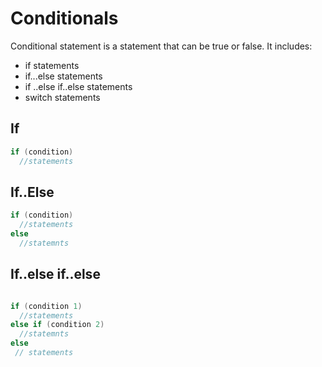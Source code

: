 # Conditionals

Conditional statement is a statement that can be true or false.
It includes:
- if statements
- if...else statements
- if ..else if..else statements
- switch statements 

## If

```Java
if (condition)
  //statements
```
## If..Else

```Java
if (condition)
  //statements
else
  //statemnts
```

## If..else if..else
```Java

if (condition 1)
  //statements
else if (condition 2)
  //statemnts
else
 // statements
```
